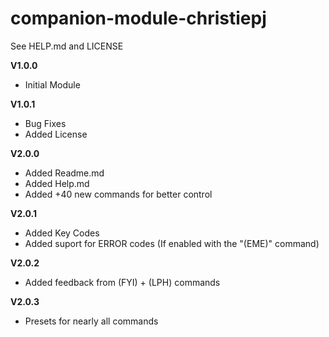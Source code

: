 # companion-module-christiepj
See HELP.md and LICENSE

**V1.0.0**
* Initial Module

**V1.0.1**
* Bug Fixes
* Added License

**V2.0.0**
* Added Readme.md
* Added Help.md
* Added +40 new commands for better control

**V2.0.1**
* Added Key Codes
* Added suport for ERROR codes (If enabled with the "(EME)" command)

**V2.0.2**
* Added feedback from (FYI) + (LPH) commands

**V2.0.3**
* Presets for nearly all commands
